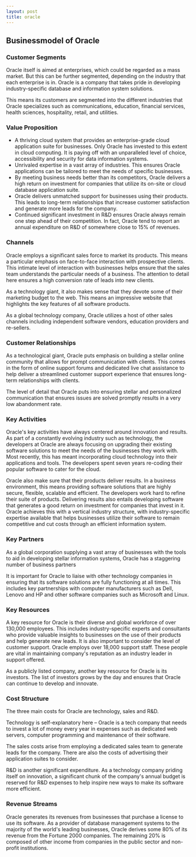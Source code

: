 ```yaml
---
layout: post
title: oracle
---
```


Businessmodel of Oracle
------------------------

### Customer Segments

Oracle itself is aimed at enterprises, which could be regarded as a mass market. But this can be further segmented, depending on the industry that each enterprise is in. Oracle is a company that takes pride in developing industry-specific database and information system solutions.

This means its customers are segmented into the different industries that Oracle specializes such as communications, education, financial services, health sciences, hospitality, retail, and utilities.

### Value Proposition

 * A thriving cloud system that provides an enterprise-grade cloud application suite for businesses. Only Oracle has invested to this extent in cloud computing. It is paying off with an unparalleled level of choice, accessibility and security for data information systems.
* Unrivaled expertise in a vast array of industries. This ensures Oracle applications can be tailored to meet the needs of specific businesses.
* By meeting business needs better than its competitors, Oracle delivers a high return on investment for companies that utilize its on-site or cloud database application suite.
* Oracle delivers unmatched support for businesses using their products. This leads to long-term relationships that increase customer satisfaction and generate more leads for the company.
* Continued significant investment in R&D ensures Oracle always remain one step ahead of their competition. In fact, Oracle tend to report an annual expenditure on R&D of somewhere close to 15% of revenues.
 ### Channels

Oracle employs a significant sales force to market its products. This means a particular emphasis on face-to-face interaction with prospective clients. This intimate level of interaction with businesses helps ensure that the sales team understands the particular needs of a business. The attention to detail here ensures a high conversion rate of leads into new clients.

As a technology giant, it also makes sense that they devote some of their marketing budget to the web. This means an impressive website that highlights the key features of all software products.

As a global technology company, Oracle utilizes a host of other sales channels including independent software vendors, education providers and re-sellers.

### Customer Relationships

As a technological giant, Oracle puts emphasis on building a stellar online community that allows for prompt communication with clients. This comes in the form of online support forums and dedicated live chat assistance to help deliver a streamlined customer support experience that ensures long-term relationships with clients.

The level of detail that Oracle puts into ensuring stellar and personalized communication that ensures issues are solved promptly results in a very low abandonment rate.

### Key Activities

Oracle's key activities have always centered around innovation and results. As part of a constantly evolving industry such as technology, the developers at Oracle are always focusing on upgrading their existing software solutions to meet the needs of the businesses they work with. Most recently, this has meant incorporating cloud technology into their applications and tools. The developers spent seven years re-coding their popular software to cater for the cloud.

Oracle also make sure that their products deliver results. In a business environment, this means providing software solutions that are highly secure, flexible, scalable and efficient. The developers work hard to refine their suite of products. Delivering results also entails developing software that generates a good return on investment for companies that invest in it. Oracle achieves this with a vertical industry structure, with industry-specific expertise available that helps businesses utilize their software to remain competitive and cut costs through an efficient information system.

### Key Partners

As a global corporation supplying a vast array of businesses with the tools to aid in developing stellar information systems, Oracle has a staggering number of business partners

It is important for Oracle to liaise with other technology companies in ensuring that its software solutions are fully functioning at all times. This includes key partnerships with computer manufacturers such as Dell, Lenovo and HP and other software companies such as Microsoft and Linux.

### Key Resources

A key resource for Oracle is their diverse and global workforce of over 130,000 employees. This includes industry-specific experts and consultants who provide valuable insights to businesses on the use of their products and help generate new leads. It is also important to consider the level of customer support. Oracle employs over 18,000 support staff. These people are vital in maintaining company's reputation as an industry leader in support offered.

As a publicly listed company, another key resource for Oracle is its investors. The list of investors grows by the day and ensures that Oracle can continue to develop and innovate.

### Cost Structure

The three main costs for Oracle are technology, sales and R&D.

Technology is self-explanatory here – Oracle is a tech company that needs to invest a lot of money every year in expenses such as dedicated web servers, computer programming and maintenance of their software.

The sales costs arise from employing a dedicated sales team to generate leads for the company. There are also the costs of advertising their application suites to consider.

R&D is another significant expenditure. As a technology company priding itself on innovation, a significant chunk of the company's annual budget is reserved for R&D expenses to help inspire new ways to make its software more efficient.

### Revenue Streams

Oracle generates its revenues from businesses that purchase a license to use its software. As a provider of database management systems to the majority of the world's leading businesses, Oracle derives some 80% of its revenue from the Fortune 2000 companies. The remaining 20% is composed of other income from companies in the public sector and non-profit institutions.
